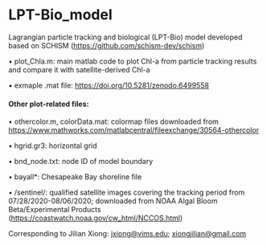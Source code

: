 # LPT-Bio_model
Lagrangian particle tracking and biological (LPT-Bio) model developed based on SCHISM (https://github.com/schism-dev/schism)

• plot_Chla.m: main matlab code to plot Chl-a from particle tracking results and compare it with satellite-derived Chl-a

• exmaple .mat file: https://doi.org/10.5281/zenodo.6499558

#### Other plot-related files:
• othercolor.m, colorData.mat: colormap files downloaded from https://www.mathworks.com/matlabcentral/fileexchange/30564-othercolor

• hgrid.gr3: horizontal grid 

• bnd_node.txt: node ID of model boundary

• bayall*: Chesapeake Bay shoreline file

• /sentinel/: qualified satellite images covering the tracking period from 07/28/2020-08/06/2020; downloaded from NOAA Algal Bloom Beta/Experimental Products (https://coastwatch.noaa.gov/cw_html/NCCOS.html)

Corresponding to Jilian Xiong: jxiong@vims.edu; xiongjilian@gmail.com
